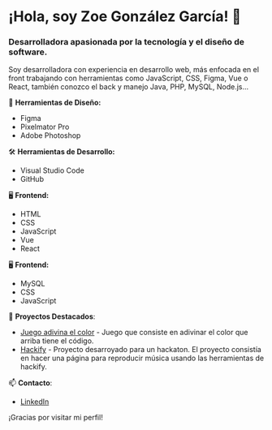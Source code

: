 # ¡Hola, soy Zoe González García! 👋

### Desarrolladora apasionada por la tecnología y el diseño de software.

Soy desarrolladora con experiencia en desarrollo web, más enfocada en el front trabajando con herramientas como JavaScript, CSS, Figma, Vue o React, también conozco el back y manejo Java, PHP, MySQL, Node.js...

🎨 **Herramientas de Diseño:**
- Figma
- Pixelmator Pro
- Adobe Photoshop

🛠️ **Herramientas de Desarrollo:**
- Visual Studio Code
- GitHub

🖥️ **Frontend:**
- HTML
- CSS
- JavaScript
- Vue
- React
  
🖥️ **Frontend:**
- MySQL
- CSS
- JavaScript

🚀 **Proyectos Destacados**:
- [Juego adivina el color](https://zoegongar.github.io/colores/) - Juego que consiste en adivinar el color que arriba tiene el código.
- [Hackify](#) - Proyecto desarroyado para un hackaton. El proyecto consistía en hacer una página para reproducir música usando las herramientas de hackify.

📫 **Contacto**:
- [LinkedIn](https://www.linkedin.com/in/zoe-gonzalez-garcia/)

¡Gracias por visitar mi perfil!
